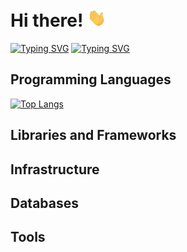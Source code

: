 
# Hi there! <img src="https://raw.githubusercontent.com/ABSphreak/ABSphreak/master/gifs/Hi.gif" width="30px">

<p>
    <a href="https://git.io/typing-svg"><img src="https://readme-typing-svg.demolab.com?font=Gruppo&size=26&pause=1000&color=14E0B7&repeat=false&width=600&height=60&lines=I'm+Melissa+Hernandez" alt="Typing SVG" /></a>
    <a href="https://git.io/typing-svg"><img src="https://readme-typing-svg.demolab.com?font=Gruppo&size=26&pause=1000&color=14E0B7&width=600&height=60&lines=Full-stack+web+and+app+developer;Creative+and+persistent+problem+solver;Lifelong+learner" alt="Typing SVG" /></a>
</p>

<!--
**mmhernandez/mmhernandez** is a ✨ _special_ ✨ repository because its `README.md` (this file) appears on your GitHub profile.

Here are some ideas to get you started:

- 🔭 I’m currently working on ...
- 🌱 I’m currently learning ...
- 👯 I’m looking to collaborate on ...
- 🤔 I’m looking for help with ...
- 💬 Ask me about ...
- 📫 How to reach me: ...
- 😄 Pronouns: ...
- ⚡ Fun fact: ...
-->

## Programming Languages

[![Top Langs](https://github-readme-stats.vercel.app/api/top-langs/?username=mmhernandez&layout=compact)](https://github.com/mmhernandez/github-readme-stats)

<!-- Consider putting the following into a table?
        Otherwise, list out in separate sections -->
<!-- Reference page: https://github.com/techytushar/techytushar/blob/master/README.md -->
## Libraries and Frameworks

## Infrastructure

## Databases

## Tools
